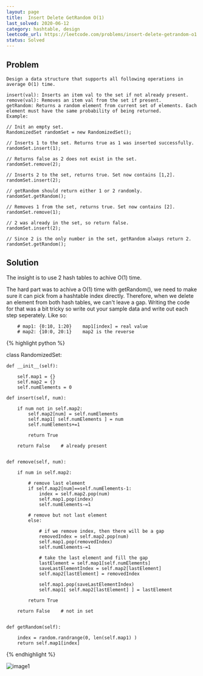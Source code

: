 ```yaml
---
layout: page
title:  Insert Delete GetRandom O(1)
last_solved: 2020-06-12
category: hashtable, design
leetcode_url: https://leetcode.com/problems/insert-delete-getrandom-o1
status: Solved
---
```


Problem
-------

```
Design a data structure that supports all following operations in average O(1) time.

insert(val): Inserts an item val to the set if not already present.
remove(val): Removes an item val from the set if present.
getRandom: Returns a random element from current set of elements. Each element must have the same probability of being returned.
Example:

// Init an empty set.
RandomizedSet randomSet = new RandomizedSet();

// Inserts 1 to the set. Returns true as 1 was inserted successfully.
randomSet.insert(1);

// Returns false as 2 does not exist in the set.
randomSet.remove(2);

// Inserts 2 to the set, returns true. Set now contains [1,2].
randomSet.insert(2);

// getRandom should return either 1 or 2 randomly.
randomSet.getRandom();

// Removes 1 from the set, returns true. Set now contains [2].
randomSet.remove(1);

// 2 was already in the set, so return false.
randomSet.insert(2);

// Since 2 is the only number in the set, getRandom always return 2.
randomSet.getRandom();

```

Solution
----------

The insight is to use 2 hash tables to achive O(1) time.

The hard part was to achive a O(1) time with getRandom(), we need to make sure it can pick from a hashtable index directly.
Therefore, when we delete an element from both hash tables, we can't leave a gap. Writing the code for that was a bit tricky so write out your sample data and write out each step seperately. Like so:

```
    # map1: {0:10, 1:20}    map1[index] = real value
    # map2: {10:0, 20:1}    map2 is the reverse
```

{% highlight python %}

class RandomizedSet:

    def __init__(self):
        
        self.map1 = {}
        self.map2 = {}
        self.numElements = 0

    def insert(self, num):
        
        if num not in self.map2:
            self.map2[num] = self.numElements
            self.map1[ self.numElements ] = num
            self.numElements+=1
            
            return True
        
        return False    # already present
        
    
    def remove(self, num):
        
        if num in self.map2:
            
            # remove last element
            if self.map2[num]==self.numElements-1:
                index = self.map2.pop(num)
                self.map1.pop(index)
                self.numElements-=1

            # remove but not last element
            else:

                # if we remove index, then there will be a gap
                removedIndex = self.map2.pop(num)
                self.map1.pop(removedIndex)
                self.numElements-=1
                
                # take the last element and fill the gap
                lastElement = self.map1[self.numElements]
                saveLastElementIndex = self.map2[lastElement]
                self.map2[lastElement] = removedIndex
                
                self.map1.pop(saveLastElementIndex)
                self.map1[ self.map2[lastElement] ] = lastElement
        
            return True
        
        return False    # not in set
    
    
    def getRandom(self):
        
        index = random.randrange(0, len(self.map1) )
        return self.map1[index]

{% endhighlight %}


![image1]()